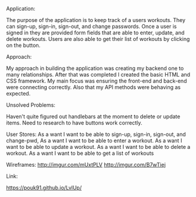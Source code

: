 Application:

The purpose of the application is to keep track of a users workouts. They can sign-up, sign-in, sign-out, and change passwords. Once a user is signed in they are provided form fields that are able to enter, update, and delete workouts. Users are also able to get their list of workouts by clicking on the button.

Approach:

My approach in building the application was creating my backend one to many relationships. After that was completed I created the basic HTML and CSS framework. My main focus was ensuring the front-end and back-end were connecting correctly. Also that my API methods were behaving as expected.

Unsolved Problems:

Haven't quite figured out handlebars at the moment to delete or update items. Need to research to have buttons work correctly.

User Stores:
As a want I want to be able to sign-up, sign-in, sign-out, and change-pwd,
As a want I want to be able to enter a workout.
As a want I want to be able to update a workout.
As a want I want to be able to delete a workout.
As a want I want to be able to get a list of workouts

Wireframes:
http://imgur.com/mUxtPLV
http://imgur.com/B7wTiej

Link:

https://pouk91.github.io/LvlUp/
